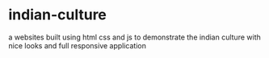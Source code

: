 # indian-culture
a websites built using html css and js to demonstrate the indian culture with nice looks and full responsive application
